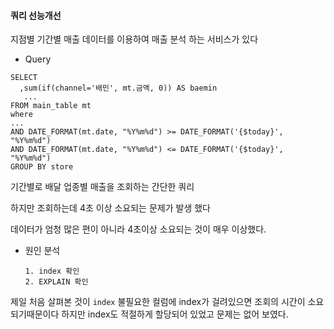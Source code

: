 #### 쿼리 선능개선


지점별 기간별 매출 데이터를 이용하여 매출 분석 하는 서비스가 있다

* Query
```
SELECT 
  ,sum(if(channel='배민', mt.금액, 0)) AS baemin
   ...
FROM main_table mt
where 
...
AND DATE_FORMAT(mt.date, "%Y%m%d") >= DATE_FORMAT('{$today}', "%Y%m%d")
AND DATE_FORMAT(mt.date, "%Y%m%d") <= DATE_FORMAT('{$today}', "%Y%m%d")
GROUP BY store
```
기간별로 배달 업종별 매출을 조회하는 간단한 쿼리

하지만 조회하는데 4초 이상 소요되는 문제가 발생 했다 

데이터가 엄청 많은 편이 아니라 4초이상 소요되는 것이 
매우 이상했다. 

* 원인 분석
  ```
  1. index 확인
  2. EXPLAIN 확인
  ```

제일 처음 살펴본 것이 ```index``` 불필요한 컬럼에 index가 걸려있으면 조회의 시간이 소요되기때문이다
하지만 index도 적절하게 할당되어 있었고 문제는 없어 보였다.
